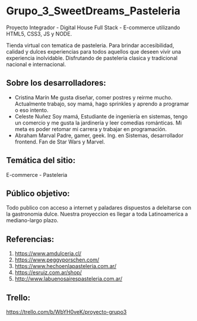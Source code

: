 # Grupo_3_SweetDreams_Pasteleria

Proyecto Integrador - Digital House Full Stack - E-commerce utilizando HTML5, CSS3, JS y NODE. 

Tienda virtual con tematica de pasteleria. Para brindar accesibilidad, calidad y dulces experiencias para todos aquellos que deseen vivir una experiencia inolvidable. Disfrutando de pasteleria clasica y tradicional nacional e internacional.

## Sobre los desarrolladores:
- Cristina Marín
    Me gusta diseñar, comer postres y reirme mucho. Actualmente trabajo, soy mamá, hago sprinkles y aprendo a programar o eso intento.
- Celeste Nuñez
    Soy mamá, Estudiante de ingeniería en sistemas, tengo un comercio y me gusta la jardinería y leer comedias románticas. Mi meta es poder retomar mi carrera y trabajar en programación.
- Abraham Marval
    Padre, gamer, geek. Ing. en Sistemas, desarrollador frontend. Fan de Star Wars y Marvel.

## Temática del sitio:

E-commerce - Pasteleria

## Público objetivo:

Todo publico con acceso a internet y paladares dispuestos a deleitarse con la gastronomia dulce. Nuestra proyeccion es llegar a toda Latinoamerica a mediano-largo plazo.

## Referencias:

1. https://www.amdulceria.cl/
2. https://www.peggyporschen.com/
3. https://www.hechoenlapasteleria.com.ar/
4. https://esruiz.com.ar/shop/
5. http://www.labuenosairespasteleria.com.ar/


## Trello:

https://trello.com/b/WbYH0veK/proyecto-grupo3